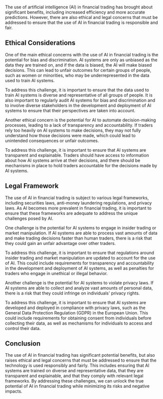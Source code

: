 
The use of artificial intelligence (AI) in financial trading has brought about significant benefits, including increased efficiency and more accurate predictions. However, there are also ethical and legal concerns that must be addressed to ensure that the use of AI in financial trading is responsible and fair.

## Ethical Considerations

One of the main ethical concerns with the use of AI in financial trading is the potential for bias and discrimination. AI systems are only as unbiased as the data they are trained on, and if the data is biased, the AI will make biased decisions. This can lead to unfair outcomes for certain groups of people, such as women or minorities, who may be underrepresented in the data used to train AI systems.

To address this challenge, it is important to ensure that the data used to train AI systems is diverse and representative of all groups of people. It is also important to regularly audit AI systems for bias and discrimination and to involve diverse stakeholders in the development and deployment of AI systems to ensure that their perspectives are taken into account.

Another ethical concern is the potential for AI to automate decision-making processes, leading to a lack of transparency and accountability. If traders rely too heavily on AI systems to make decisions, they may not fully understand how those decisions were made, which could lead to unintended consequences or unfair outcomes.

To address this challenge, it is important to ensure that AI systems are transparent and explainable. Traders should have access to information about how AI systems arrive at their decisions, and there should be mechanisms in place to hold traders accountable for the decisions made by AI systems.

## Legal Framework

The use of AI in financial trading is subject to various legal frameworks, including securities laws, anti-money laundering regulations, and privacy laws. As AI becomes more prevalent in financial trading, it is important to ensure that these frameworks are adequate to address the unique challenges posed by AI.

One challenge is the potential for AI systems to engage in insider trading or market manipulation. If AI systems are able to process vast amounts of data and make trading decisions faster than human traders, there is a risk that they could gain an unfair advantage over other traders.

To address this challenge, it is important to ensure that regulations around insider trading and market manipulation are updated to account for the use of AI. This could include requirements for transparency and accountability in the development and deployment of AI systems, as well as penalties for traders who engage in unethical or illegal behavior.

Another challenge is the potential for AI systems to violate privacy laws. If AI systems are able to collect and analyze vast amounts of personal data, there is a risk that they could infringe on individuals' privacy rights.

To address this challenge, it is important to ensure that AI systems are developed and deployed in compliance with privacy laws, such as the General Data Protection Regulation (GDPR) in the European Union. This could include requirements for obtaining consent from individuals before collecting their data, as well as mechanisms for individuals to access and control their data.

## Conclusion

The use of AI in financial trading has significant potential benefits, but also raises ethical and legal concerns that must be addressed to ensure that the technology is used responsibly and fairly. This includes ensuring that AI systems are trained on diverse and representative data, that they are transparent and explainable, and that they comply with relevant legal frameworks. By addressing these challenges, we can unlock the true potential of AI in financial trading while minimizing its risks and negative impacts.
